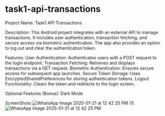# task1-api-transactions
Project Name: Task1 API Transactions

Description: 
This Android project integrates with an external API to manage transactions. It includes user authentication, transaction fetching, and secure access via biometric authentication. The app also provides an option to log out and clear the authentication token.

Features:
User Authentication: Authenticates users with a POST request to the login endpoint.
Transaction Fetching: Retrieves and displays transactions via a GET request.
Biometric Authentication: Ensures secure access for subsequent app launches.
Secure Token Storage: Uses EncryptedSharedPreferences for storing authentication tokens.
Logout Functionality: Clears the token and redirects to the login screen.

Optional Features (Bonus):
Dark Mode

ScreenShots
![WhatsApp Image 2025-01-21 at 12 42 25 PM (1)](https://github.com/user-attachments/assets/2a93c10a-a628-4165-8883-df6799e38f94)
![WhatsApp Image 2025-01-21 at 12 42 25 PM](https://github.com/user-attachments/assets/58015eb4-41dc-47e5-a40b-2e4dbc58fdab)


